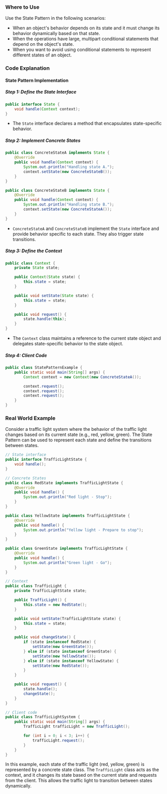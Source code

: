### Where to Use

Use the State Pattern in the following scenarios:

- When an object's behavior depends on its state and it must change its behavior dynamically based on that state.
- When the operations have large, multipart conditional statements that depend on the object's state.
- When you want to avoid using conditional statements to represent different states of an object.

### Code Explanation

#### State Pattern Implementation

##### Step 1: Define the State Interface

```java
public interface State {
    void handle(Context context);
}

```

- The `State` interface declares a method that encapsulates state-specific behavior.

##### Step 2: Implement Concrete States

```java
public class ConcreteStateA implements State {
    @Override
    public void handle(Context context) {
        System.out.println("Handling state A.");
        context.setState(new ConcreteStateB());
    }
}

public class ConcreteStateB implements State {
    @Override
    public void handle(Context context) {
        System.out.println("Handling state B.");
        context.setState(new ConcreteStateA());
    }
}

```

- `ConcreteStateA` and `ConcreteStateB` implement the `State` interface and provide behavior specific to each state. They also trigger state transitions.

##### Step 3: Define the Context

```java
public class Context {
    private State state;

    public Context(State state) {
        this.state = state;
    }

    public void setState(State state) {
        this.state = state;
    }

    public void request() {
        state.handle(this);
    }
}

```

- The `Context` class maintains a reference to the current state object and delegates state-specific behavior to the state object.

##### Step 4: Client Code

```java
public class StatePatternExample {
    public static void main(String[] args) {
        Context context = new Context(new ConcreteStateA());

        context.request();
        context.request();
        context.request();
    }
}

```

### Real World Example

Consider a traffic light system where the behavior of the traffic light changes based on its current state (e.g., red, yellow, green). The State Pattern can be used to represent each state and define the transitions between states.

```java
// State interface
public interface TrafficLightState {
    void handle();
}

// Concrete States
public class RedState implements TrafficLightState {
    @Override
    public void handle() {
        System.out.println("Red light - Stop");
    }
}

public class YellowState implements TrafficLightState {
    @Override
    public void handle() {
        System.out.println("Yellow light - Prepare to stop");
    }
}

public class GreenState implements TrafficLightState {
    @Override
    public void handle() {
        System.out.println("Green light - Go");
    }
}

// Context
public class TrafficLight {
    private TrafficLightState state;

    public TrafficLight() {
        this.state = new RedState();
    }

    public void setState(TrafficLightState state) {
        this.state = state;
    }

    public void changeState() {
        if (state instanceof RedState) {
            setState(new GreenState());
        } else if (state instanceof GreenState) {
            setState(new YellowState());
        } else if (state instanceof YellowState) {
            setState(new RedState());
        }
    }

    public void request() {
        state.handle();
        changeState();
    }
}

// Client code
public class TrafficLightSystem {
    public static void main(String[] args) {
        TrafficLight trafficLight = new TrafficLight();

        for (int i = 0; i < 3; i++) {
            trafficLight.request();
        }
    }
}

```

In this example, each state of the traffic light (red, yellow, green) is represented by a concrete state class. The `TrafficLight` class acts as the context, and it changes its state based on the current state and requests from the client. This allows the traffic light to transition between states dynamically.